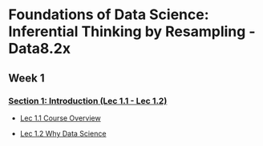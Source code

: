 # Foundations of Data Science: Inferential Thinking by Resampling - Data8.2x

## Week 1

### [Section 1: Introduction (Lec 1.1 - Lec 1.2)](./01-Intro.md)

+ [Lec 1.1 Course Overview](./01-Intro.md#)

+ [Lec 1.2 Why Data Science](./01-Intro.md#)




